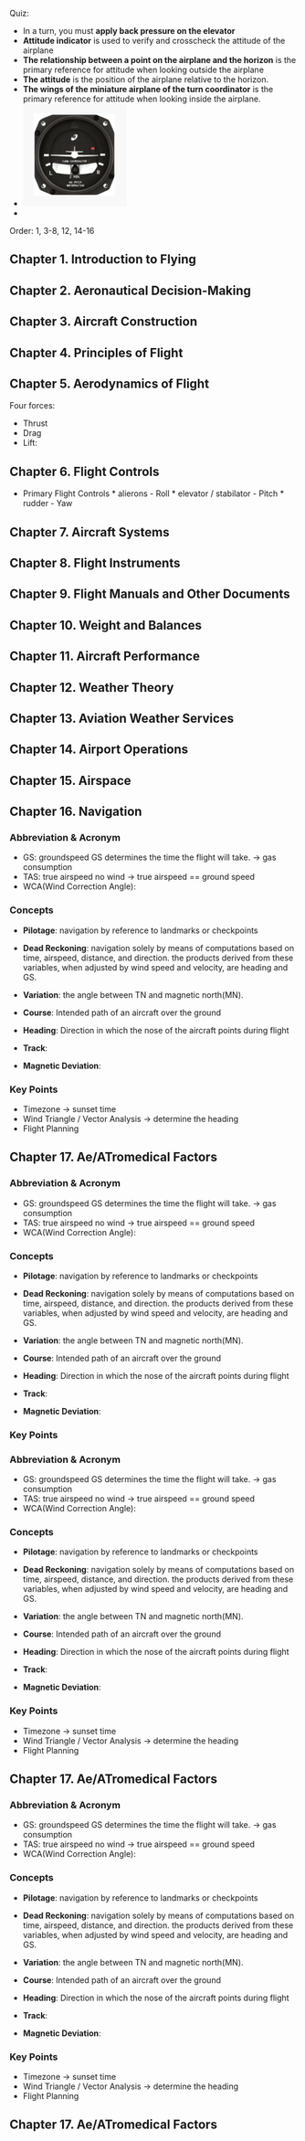 
Quiz: 
* In a turn, you must **apply back pressure on the elevator**
* **Attitude indicator** is used to verify and crosscheck the attitude of the airplane
* **The relationship between a point on the airplane and the horizon** is the primary reference for attitude when looking outside the airplane
* **The attitude** is the position of the airplane relative to the horizon.
* **The wings of the miniature airplane of the turn coordinator** is the primary reference for attitude when looking inside the airplane.
* ![turn-coordinator](./screenshot/turn-coordinator.png)
* 

Order: 
1, 3-8, 12, 14-16

## Chapter 1. Introduction to Flying
## Chapter 2. Aeronautical Decision-Making
## Chapter 3. Aircraft Construction
## Chapter 4. Principles of Flight
## Chapter 5. Aerodynamics of Flight
Four forces: 
* Thrust
* Drag
* Lift: 
## Chapter 6. Flight Controls

* Primary Flight Controls
		* alierons - Roll
		* elevator / stabilator - Pitch
		* rudder - Yaw 

## Chapter 7. Aircraft Systems
## Chapter 8. Flight Instruments
## Chapter 9. Flight Manuals and Other Documents
## Chapter 10. Weight and Balances
## Chapter 11. Aircraft Performance
## Chapter 12. Weather Theory
## Chapter 13. Aviation Weather Services
## Chapter 14. Airport Operations
## Chapter 15. Airspace
## Chapter 16. Navigation


### Abbreviation & Acronym
* GS: groundspeed GS determines the time the flight will take. -> gas consumption
* TAS: true airspeed no wind -> true airspeed == ground speed
* WCA(Wind Correction Angle):  
### Concepts 
* **Pilotage**: navigation by reference to landmarks or checkpoints
* **Dead Reckoning**: navigation solely by means of computations based on time, airspeed, distance, and direction. the products derived from these variables, when adjusted by wind speed and velocity, are heading and GS.  
* **Variation**: the angle between TN and magnetic north(MN).
* **Course**: Intended path of an aircraft over the ground
* **Heading**: Direction in which the nose of the aircraft points during flight
* **Track**: 


* **Magnetic Deviation**:  
### Key Points
* Timezone -> sunset time
* Wind Triangle / Vector Analysis -> determine the heading 
* Flight Planning



## Chapter 17. Ae/ATromedical Factors 

### Abbreviation & Acronym
* GS: groundspeed GS determines the time the flight will take. -> gas consumption
* TAS: true airspeed no wind -> true airspeed == ground speed
* WCA(Wind Correction Angle):  
### Concepts 
* **Pilotage**: navigation by reference to landmarks or checkpoints
* **Dead Reckoning**: navigation solely by means of computations based on time, airspeed, distance, and direction. the products derived from these variables, when adjusted by wind speed and velocity, are heading and GS.  
* **Variation**: the angle between TN and magnetic north(MN).
* **Course**: Intended path of an aircraft over the ground
* **Heading**: Direction in which the nose of the aircraft points during flight
* **Track**: 


* **Magnetic Deviation**:  
### Key Points


### Abbreviation & Acronym
* GS: groundspeed GS determines the time the flight will take. -> gas consumption
* TAS: true airspeed no wind -> true airspeed == ground speed
* WCA(Wind Correction Angle):  
### Concepts 
* **Pilotage**: navigation by reference to landmarks or checkpoints
* **Dead Reckoning**: navigation solely by means of computations based on time, airspeed, distance, and direction. the products derived from these variables, when adjusted by wind speed and velocity, are heading and GS.  
* **Variation**: the angle between TN and magnetic north(MN).
* **Course**: Intended path of an aircraft over the ground
* **Heading**: Direction in which the nose of the aircraft points during flight
* **Track**: 


* **Magnetic Deviation**:  
### Key Points
* Timezone -> sunset time
* Wind Triangle / Vector Analysis -> determine the heading 
* Flight Planning



## Chapter 17. Ae/ATromedical Factors 

### Abbreviation & Acronym
* GS: groundspeed GS determines the time the flight will take. -> gas consumption
* TAS: true airspeed no wind -> true airspeed == ground speed
* WCA(Wind Correction Angle):  
### Concepts 
* **Pilotage**: navigation by reference to landmarks or checkpoints
* **Dead Reckoning**: navigation solely by means of computations based on time, airspeed, distance, and direction. the products derived from these variables, when adjusted by wind speed and velocity, are heading and GS.  
* **Variation**: the angle between TN and magnetic north(MN).
* **Course**: Intended path of an aircraft over the ground
* **Heading**: Direction in which the nose of the aircraft points during flight
* **Track**: 


* **Magnetic Deviation**:  
### Key Points
* Timezone -> sunset time
* Wind Triangle / Vector Analysis -> determine the heading 
* Flight Planning



## Chapter 17. Ae/ATromedical Factors 
